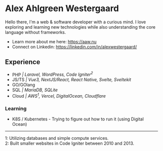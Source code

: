 # Alex Ahlgreen Westergaard
Hello there, I'm a web & software developer with a curious mind. I love exploring and learning new technologies while also understanding the core language without frameworks.

- Learn more about me here: https://aaw.nu
- Connect on Linkedin: https://linkedin.com/in/alexwestergaard/

## Experience
- PHP *| Laravel, WordPress, Code Igniter<sup>2</sup>*
- JS/TS *| Vue3, NextJS/React, React Native, Svelte, Sveltekit*
- GO/GOlang
- SQL *| MariaDB, SQLite*
- Cloud *| AWS<sup>1</sup>, Vercel, DigitalOcean, Cloudflare*

### Learning
- K8S / Kubernetes - Trying to figure out how to run it (using Digital Ocean)

-----
1: Utilizing databases and simple compute services.  
2: Built smaller websites in Code Igniter between 2010 and 2013.
